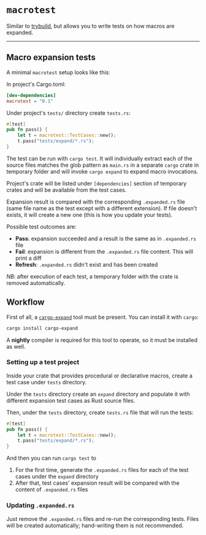 # `macrotest`

Similar to [trybuild], but allows you to write tests on how macros are expanded.

----

## Macro expansion tests

A minimal `macrotest` setup looks like this:

In project's Cargo.toml:

```toml
[dev-dependencies]
macrotest = "0.1"
```

Under project's `tests/` directory create `tests.rs`:

```rust
#[test]
pub fn pass() {
    let t = macrotest::TestCases::new();
    t.pass("tests/expand/*.rs");
}
```

The test can be run with `cargo test`. It will individually extract each of
the source files matches the glob pattern as `main.rs` in a separate `cargo` crate in
temporary folder and will invoke `cargo expand` to expand macro invocations.

Project's crate will be listed under `[dependencies]` section of temporary crates and will be available
from the test cases.

Expansion result is compared with the corresponding `.expanded.rs` file (same file name as
the test except with a different extension). If file doesn't exists, it will create a new one
(this is how you update your tests).

Possible test outcomes are:
- **Pass**: expansion succeeded and a result is the same as in `.expanded.rs` file
- **Fail**: expansion is different from the `.expanded.rs` file content. This will print a diff
- **Refresh**: `.expanded.rs` didn't exist and has been created

*NB*: after execution of each test, a temporary folder with the crate is removed automatically.

## Workflow

First of all, a [`cargo-expand`](https://crates.io/crates/cargo-expand) tool must be present. 
You can install it with `cargo`:

```bash
cargo install cargo-expand
```

A **nightly** compiler is required for this tool to operate, so it must be installed as well.

### Setting up a test project

Inside your crate that provides procedural or declarative macros, create a test case
under `tests` directory.

Under the `tests` directory create an `expand` directory and populate it with
different expansion test cases as Rust source files.

Then, under the `tests` directory, create `tests.rs` file that will run the tests:

```rust
#[test]
pub fn pass() {
    let t = macrotest::TestCases::new();
    t.pass("tests/expand/*.rs");
}
```

And then you can run `cargo test` to

1. For the first time, generate the `.expanded.rs` files for each of the test cases under
the `expand` directory
1. After that, test cases' expansion result will be compared with the
content of `.expanded.rs` files

### Updating `.expanded.rs`

Just remove the `.expanded.rs` files and re-run the corresponding tests. Files will be created
automatically; hand-writing them is not recommended.

[trybuild]: https://github.com/dtolnay/trybuild
